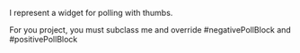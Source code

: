 I represent a widget for polling with thumbs.

For you project, you must subclass me and override #negativePollBlock and #positivePollBlock 